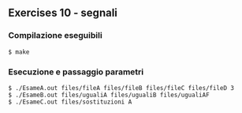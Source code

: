 ## Exercises 10 - segnali

### Compilazione eseguibili

```console
$ make
```

### Esecuzione e passaggio parametri

```console
$ ./EsameA.out files/fileA files/fileB files/fileC files/fileD 3
$ ./EsameB.out files/ugualiA files/ugualiB files/ugualiAF
$ ./EsameC.out files/sostituzioni A
```